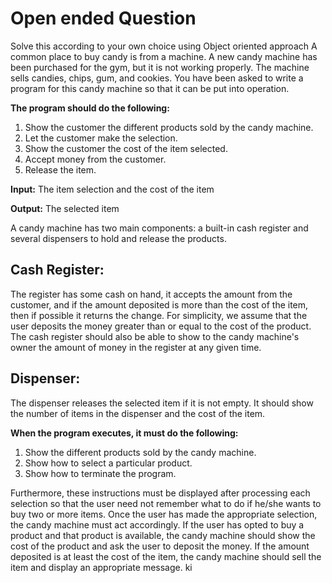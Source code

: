 # Open ended Question

Solve this according to your own choice using Object oriented approach A common place to buy candy is from a machine. A new candy machine has been purchased for the gym, but it is not working properly. The machine sells candies, chips, gum, and cookies. You have been asked to write a program for this candy machine so that it can be put into operation. 

<b> The program should do the following: </b>

1. Show the customer the different products sold by the candy machine. 
2. Let the customer make the selection. 
3. Show the customer the cost of the item selected. 
4. Accept money from the customer. 
5. Release the item.

<b> Input:</b> The item selection and the cost of the item

<b> Output:</b> The selected item

A candy machine has two main components: a built-in cash register and several dispensers to hold and release the products. 

## Cash Register: 
The register has some cash on hand, it accepts the amount from the customer, and if the amount deposited is more than the cost of the item, then if possible it returns the change. For simplicity, we assume that the user deposits the money greater than or equal to the cost of the product. The cash register should also be able to show to the candy machine's owner the amount of money in the register at any given time.

## Dispenser: 
The dispenser releases the selected item if it is not empty. It should show the number of items in the dispenser and the cost of the item. 

<b>When the program executes, it must do the following:</b>
1. Show the different products sold by the candy machine. 
2. Show how to select a particular product.
3. Show how to terminate the program. 

Furthermore, these instructions must be displayed after processing each selection so that the user need not remember what to do if he/she wants to buy two or more items. Once the user has made the appropriate selection, the candy machine must act accordingly. If the user has opted to buy a product and that product is available, the candy machine should show the cost of the product and ask the user to deposit the money. If the amount deposited is at least the cost of the item, the candy machine should sell the item and display an appropriate message.
ki
